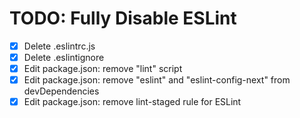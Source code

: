 # TODO: Fully Disable ESLint

- [x] Delete .eslintrc.js
- [x] Delete .eslintignore
- [x] Edit package.json: remove "lint" script
- [x] Edit package.json: remove "eslint" and "eslint-config-next" from devDependencies
- [x] Edit package.json: remove lint-staged rule for ESLint
